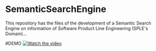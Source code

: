 # SemanticSearchEngine
This repository has the files of the development of a Semantic Search Engine on information of Software Product Line Engineering (SPLE's Domain)...

#DEMO
[![Watch the video](https://img.youtube.com/vi/T-D1KVIuvjA/maxresdefault.jpg)](https://youtu.be/Q17C9wbLeFA )

